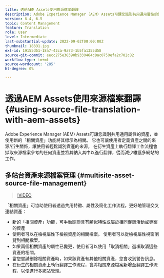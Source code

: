 ```yaml
---
title: 透過AEM Assets使用來源檔案翻譯
description: Adobe Experience Manager (AEM) Assets可讓您識別共用通用屬性的資產，並使用新的「相關資產」功能將其標示為相關。 它也可讓使用者定義資產之間的來源/衍生關係，讓使用者輕鬆識別資產的來源。 在衍生資產上執行翻譯工作流程會擷取來源檔案參考的任何資產並將其納入其中以進行翻譯，從而減少維護多網站的工作。
version: 6.4, 6.5
topic: Content Management
feature: Translation
role: User
level: Intermediate
last-substantial-update: 2022-09-02T00:00:00Z
thumbnail: 18331.jpg
exl-id: 19155d51-18a7-42ca-9a73-1b5fa1355d58
source-git-commit: eecc275e38390b9330464c8ac0750efa2c702c82
workflow-type: tm+mt
source-wordcount: '285'
ht-degree: 0%

---
```


# 透過AEM Assets使用來源檔案翻譯 {#using-source-file-translation-with-aem-assets}

Adobe Experience Manager (AEM) Assets可讓您識別共用通用屬性的資產，並使用新的「相關資產」功能將其標示為相關。 它也可讓使用者定義資產之間的來源/衍生關係，讓使用者輕鬆識別資產的來源。 在衍生資產上執行翻譯工作流程會擷取來源檔案參考的任何資產並將其納入其中以進行翻譯，從而減少維護多網站的工作。

## 多站台資產來源檔案管理 {#multisite-asset-source-file-management}

>[!VIDEO](https://video.tv.adobe.com/v/18331?quality=12&learn=on)

「相關資產」可協助使用者透過共用特徵、屬性及簡化工作流程，更好地管理交叉連結資產：

* 新的「相關資產」功能，可手動關聯具有類似特性或屬於相同促銷活動或專案的資產
* 使用者可以在檢視屬性下檢視資產的相關檔案。 使用者可以從檢視屬性視窗瀏覽到相關檔案。
* 如果兩個相關資產的屬性已變更，使用者可以使用「取消相關」選項取消這些資產的相關。
* 當您嘗試刪除相關資產時，如果該資產有其他相關資產，您會收到警告訊息。
* 在衍生的相關資產上執行翻譯工作流程，會將相關來源檔案新增至翻譯工作流程，以便進行多網站管理。
